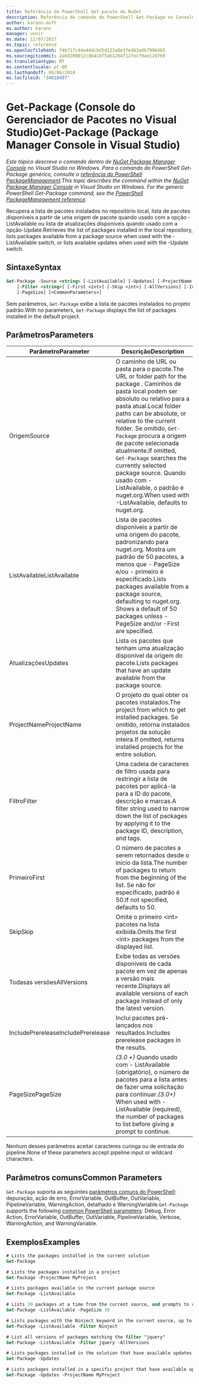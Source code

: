 ```yaml
---
title: Referência do PowerShell Get-pacote do NuGet
description: Referência de comando do PowerShell Get-Package no Console do Gerenciador de pacotes do NuGet no Visual Studio.
author: karann-msft
ms.author: karann
manager: unnir
ms.date: 12/07/2017
ms.topic: reference
ms.openlocfilehash: f4b71fc44e44dcbd5d123a0e2fed63adb79964b5
ms.sourcegitcommit: 2a6d200012cdb4cbf5ab1264f12fecf9ae12d769
ms.translationtype: MT
ms.contentlocale: pt-BR
ms.lasthandoff: 06/06/2018
ms.locfileid: "34818497"
---
```

# <a name="get-package-package-manager-console-in-visual-studio"></a><span data-ttu-id="35e28-103">Get-Package (Console do Gerenciador de Pacotes no Visual Studio)</span><span class="sxs-lookup"><span data-stu-id="35e28-103">Get-Package (Package Manager Console in Visual Studio)</span></span>

<span data-ttu-id="35e28-104">*Este tópico descreve o comando dentro de [NuGet Package Manager Console](package-manager-console.md) no Visual Studio no Windows. Para o comando do PowerShell Get-Package genérico, consulte o [referência do PowerShell PackageManagement](/powershell/module/packagemanagement/?view=powershell-6).*</span><span class="sxs-lookup"><span data-stu-id="35e28-104">*This topic describes the command within the [NuGet Package Manager Console](package-manager-console.md) in Visual Studio on Windows. For the generic PowerShell Get-Package command, see the [PowerShell PackageManagement reference](/powershell/module/packagemanagement/?view=powershell-6).*</span></span>

<span data-ttu-id="35e28-105">Recupera a lista de pacotes instalados no repositório local, lista de pacotes disponíveis a partir de uma origem de pacote quando usado com a opção - ListAvailable ou lista de atualizações disponíveis quando usado com a opção-Update.</span><span class="sxs-lookup"><span data-stu-id="35e28-105">Retrieves the list of packages installed in the local repository, lists packages available from a package source when used with the -ListAvailable switch, or lists available updates when used with the -Update switch.</span></span>

## <a name="syntax"></a><span data-ttu-id="35e28-106">Sintaxe</span><span class="sxs-lookup"><span data-stu-id="35e28-106">Syntax</span></span>

```ps
Get-Package -Source <string> [-ListAvailable] [-Updates] [-ProjectName <string>]
    [-Filter <string>] [-First <int>] [-Skip <int>] [-AllVersions] [-IncludePrerelease]
    [-PageSize] [<CommonParameters>]
```

<span data-ttu-id="35e28-107">Sem parâmetros, `Get-Package` exibe a lista de pacotes instalados no projeto padrão.</span><span class="sxs-lookup"><span data-stu-id="35e28-107">With no parameters, `Get-Package` displays the list of packages installed in the default project.</span></span>

## <a name="parameters"></a><span data-ttu-id="35e28-108">Parâmetros</span><span class="sxs-lookup"><span data-stu-id="35e28-108">Parameters</span></span>

| <span data-ttu-id="35e28-109">Parâmetro</span><span class="sxs-lookup"><span data-stu-id="35e28-109">Parameter</span></span> | <span data-ttu-id="35e28-110">Descrição</span><span class="sxs-lookup"><span data-stu-id="35e28-110">Description</span></span> |
| --- | --- |
| <span data-ttu-id="35e28-111">Origem</span><span class="sxs-lookup"><span data-stu-id="35e28-111">Source</span></span> | <span data-ttu-id="35e28-112">O caminho de URL ou pasta para o pacote.</span><span class="sxs-lookup"><span data-stu-id="35e28-112">The URL or folder path for the package .</span></span> <span data-ttu-id="35e28-113">Caminhos de pasta local podem ser absoluto ou relativo para a pasta atual.</span><span class="sxs-lookup"><span data-stu-id="35e28-113">Local folder paths can be absolute, or relative to the current folder.</span></span> <span data-ttu-id="35e28-114">Se omitido, `Get-Package` procura a origem de pacote selecionada atualmente.</span><span class="sxs-lookup"><span data-stu-id="35e28-114">If omitted, `Get-Package` searches the currently selected package source.</span></span> <span data-ttu-id="35e28-115">Quando usado com - ListAvailable, o padrão é nuget.org.</span><span class="sxs-lookup"><span data-stu-id="35e28-115">When used with -ListAvailable, defaults to nuget.org.</span></span> |
| <span data-ttu-id="35e28-116">ListAvailable</span><span class="sxs-lookup"><span data-stu-id="35e28-116">ListAvailable</span></span> | <span data-ttu-id="35e28-117">Lista de pacotes disponíveis a partir de uma origem do pacote, padronizando para nuget.org. Mostra um padrão de 50 pacotes, a menos que - PageSize e/ou - primeiro é especificado.</span><span class="sxs-lookup"><span data-stu-id="35e28-117">Lists packages available from a package source, defaulting to nuget.org. Shows a default of 50 packages unless -PageSize and/or -First are specified.</span></span> |
| <span data-ttu-id="35e28-118">Atualizações</span><span class="sxs-lookup"><span data-stu-id="35e28-118">Updates</span></span> | <span data-ttu-id="35e28-119">Lista os pacotes que tenham uma atualização disponível da origem do pacote.</span><span class="sxs-lookup"><span data-stu-id="35e28-119">Lists packages that have an update available from the package source.</span></span> |
| <span data-ttu-id="35e28-120">ProjectName</span><span class="sxs-lookup"><span data-stu-id="35e28-120">ProjectName</span></span> | <span data-ttu-id="35e28-121">O projeto do qual obter os pacotes instalados.</span><span class="sxs-lookup"><span data-stu-id="35e28-121">The project from which to get installed packages.</span></span> <span data-ttu-id="35e28-122">Se omitido, retorna instalados projetos da solução inteira.</span><span class="sxs-lookup"><span data-stu-id="35e28-122">If omitted, returns installed projects for the entire solution.</span></span> |
| <span data-ttu-id="35e28-123">Filtro</span><span class="sxs-lookup"><span data-stu-id="35e28-123">Filter</span></span> | <span data-ttu-id="35e28-124">Uma cadeia de caracteres de filtro usada para restringir a lista de pacotes por aplicá-la para a ID do pacote, descrição e marcas.</span><span class="sxs-lookup"><span data-stu-id="35e28-124">A filter string used to narrow down the list of packages by applying it to the package ID, description, and tags.</span></span> |
| <span data-ttu-id="35e28-125">Primeiro</span><span class="sxs-lookup"><span data-stu-id="35e28-125">First</span></span> | <span data-ttu-id="35e28-126">O número de pacotes a serem retornados desde o início da lista.</span><span class="sxs-lookup"><span data-stu-id="35e28-126">The number of packages to return from the beginning of the list.</span></span> <span data-ttu-id="35e28-127">Se não for especificado, padrão é 50.</span><span class="sxs-lookup"><span data-stu-id="35e28-127">If not specified, defaults to 50.</span></span> |
| <span data-ttu-id="35e28-128">Skip</span><span class="sxs-lookup"><span data-stu-id="35e28-128">Skip</span></span> | <span data-ttu-id="35e28-129">Omite o primeiro &lt;int&gt; pacotes na lista exibida.</span><span class="sxs-lookup"><span data-stu-id="35e28-129">Omits the first &lt;int&gt; packages from the displayed list.</span></span>  |
| <span data-ttu-id="35e28-130">Todasas versões</span><span class="sxs-lookup"><span data-stu-id="35e28-130">AllVersions</span></span> | <span data-ttu-id="35e28-131">Exibe todas as versões disponíveis de cada pacote em vez de apenas a versão mais recente.</span><span class="sxs-lookup"><span data-stu-id="35e28-131">Displays all available versions of each package instead of only the latest version.</span></span> |
| <span data-ttu-id="35e28-132">IncludePrerelease</span><span class="sxs-lookup"><span data-stu-id="35e28-132">IncludePrerelease</span></span> | <span data-ttu-id="35e28-133">Inclui pacotes pré-lançados nos resultados.</span><span class="sxs-lookup"><span data-stu-id="35e28-133">Includes prerelease packages in the results.</span></span> |
| <span data-ttu-id="35e28-134">PageSize</span><span class="sxs-lookup"><span data-stu-id="35e28-134">PageSize</span></span> | <span data-ttu-id="35e28-135">*(3.0 +)*  Quando usado com - ListAvailable (obrigatório), o número de pacotes para a lista antes de fazer uma solicitação para continuar.</span><span class="sxs-lookup"><span data-stu-id="35e28-135">*(3.0+)* When used with -ListAvailable (required), the number of packages to list before giving a prompt to continue.</span></span> |

<span data-ttu-id="35e28-136">Nenhum desses parâmetros aceitar caracteres curinga ou de entrada do pipeline.</span><span class="sxs-lookup"><span data-stu-id="35e28-136">None of these parameters accept pipeline input or wildcard characters.</span></span>

## <a name="common-parameters"></a><span data-ttu-id="35e28-137">Parâmetros comuns</span><span class="sxs-lookup"><span data-stu-id="35e28-137">Common Parameters</span></span>

<span data-ttu-id="35e28-138">`Get-Package` suporta as seguintes [parâmetros comuns do PowerShell](http://go.microsoft.com/fwlink/?LinkID=113216): depuração, ação de erro, ErrorVariable, OutBuffer, OutVariable, PipelineVariable, WarningAction, detalhado e WarningVariable.</span><span class="sxs-lookup"><span data-stu-id="35e28-138">`Get-Package` supports the following [common PowerShell parameters](http://go.microsoft.com/fwlink/?LinkID=113216): Debug, Error Action, ErrorVariable, OutBuffer, OutVariable, PipelineVariable, Verbose, WarningAction, and WarningVariable.</span></span>

## <a name="examples"></a><span data-ttu-id="35e28-139">Exemplos</span><span class="sxs-lookup"><span data-stu-id="35e28-139">Examples</span></span>

```ps
# Lists the packages installed in the current solution
Get-Package

# Lists the packages installed in a project
Get-Package -ProjectName MyProject

# Lists packages available in the current package source
Get-Package -ListAvailable

# Lists 30 packages at a time from the current source, and prompts to continue if more are available
Get-Package -ListAvailable -PageSize 30

# Lists packages with the Ninject keyword in the current source, up to 50
Get-Package -ListAvailable -Filter Ninject

# List all versions of packages matching the filter "jquery"
Get-Package -ListAvailable -Filter jquery -AllVersions

# Lists packages installed in the solution that have available updates
Get-Package -Updates

# Lists packages installed in a specific project that have available updates
Get-Package -Updates -ProjectName MyProject
```

